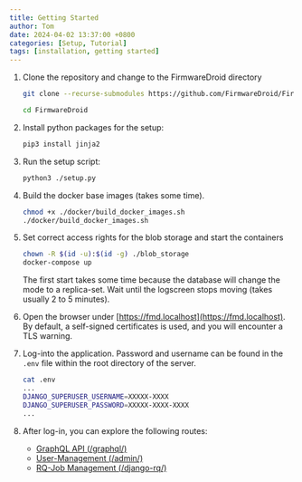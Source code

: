 ```yaml
---
title: Getting Started
author: Tom
date: 2024-04-02 13:37:00 +0800
categories: [Setup, Tutorial]
tags: [installation, getting started]
---
```


1. Clone the repository and change to the FirmwareDroid directory
    ```bash
    git clone --recurse-submodules https://github.com/FirmwareDroid/FirmwareDroid.git
    
    cd FirmwareDroid
    ```

2. Install python packages for the setup:

    ```bash
    pip3 install jinja2
    ```

3. Run the setup script:

    ```bash
    python3 ./setup.py
    ```

4. Build the docker base images (takes some time).

    ```bash
    chmod +x ./docker/build_docker_images.sh
    ./docker/build_docker_images.sh
    ```

5. Set correct access rights for the blob storage and start the containers

    ```bash
    chown -R $(id -u):$(id -g) ./blob_storage
    docker-compose up
    ```
    The first start takes some time because the database will change the mode to a replica-set.
    Wait until the logscreen stops moving (takes usually 2 to 5 minutes).

6. Open the browser under [https://fmd.localhost](https://fmd.localhost). By default, a self-signed certificates is used, and you will encounter a TLS warning.

7. Log-into the application. Password and username can be found in the `.env` file within the root directory of the server.

    ```bash
    cat .env
    ...
    DJANGO_SUPERUSER_USERNAME=XXXXX-XXXX
    DJANGO_SUPERUSER_PASSWORD=XXXXX-XXXX-XXXX
    ...
    ```

8. After log-in, you can explore the following routes:
    - [GraphQL API (/graphql/)](https://fmd.localhost/graphql/)
    - [User-Management (/admin/)](https://fmd.localhost/admin/)
    - [RQ-Job Management (/django-rq/)](https://fmd.localhost/django-rq/)
